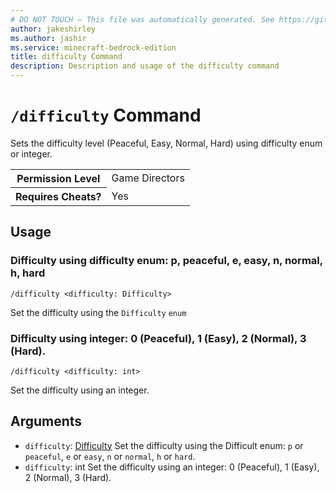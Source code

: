 ```yaml
---
# DO NOT TOUCH — This file was automatically generated. See https://github.com/mojang/minecraftapidocsgenerator to modify descriptions, examples, etc.
author: jakeshirley
ms.author: jashir
ms.service: minecraft-bedrock-edition
title: difficulty Command
description: Description and usage of the difficulty command
---
```

# `/difficulty` Command
Sets the difficulty level (Peaceful, Easy, Normal, Hard) using difficulty enum or integer.

<table>
  <tr>
    <th>Permission Level</th>
    <td>Game Directors</td>
  </tr>
  <tr>
    <th>Requires Cheats?</th>
    <td>Yes</td>
  </tr>
</table>

## Usage
### Difficulty using difficulty enum: p, peaceful, e, easy, n, normal, h, hard
`/difficulty <difficulty: Difficulty>`

Set the difficulty using the `Difficulty` `enum`

### Difficulty using integer: 0 (Peaceful), 1 (Easy), 2 (Normal), 3 (Hard).
`/difficulty <difficulty: int>`

Set the difficulty using an integer.

## Arguments
- `difficulty`: [Difficulty](../enums/Difficulty.md)
Set the difficulty using the Difficult enum: `p` or `peaceful`, `e` or `easy`, `n` or `normal`, `h` or `hard`.
- `difficulty`: int
Set the difficulty using an integer: 0 (Peaceful), 1 (Easy), 2 (Normal), 3 (Hard).

